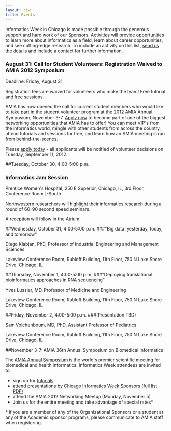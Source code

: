 ```yaml
---
layout: ciw
title: Events
---
```


Informatics Week in Chicago is made possible through the generous support and hard work of our Sponsors.  Activities will provide opportunities to learn more about informatics as a field, learn about career opportunities, and see cutting-edge research.  To include an activity on this list, [send us the details](mailto:informatics-webmaster@nubic.northwestern.edu) and include a contact for further information.

### August 31: Call for Student Volunteers: Registration Waived to AMIA 2012 Symposium

Deadline: Friday, August 31

Registration fees are waived for volunteers who make the team! Free tutorial and free sessions.

AMIA has now opened the call for current student members who would like to take part in the student volunteer program at the 2012 AMIA Annual Symposium, November 3-7.  [Apply now](http://www.amia.org/amia2012/student-volunteer) to become part of one of the biggest networking opportunities that AMIA has to offer!  You can meet VIP's from the informatics world, mingle with other students from across the country, attend tutorials and sessions for free, and learn how an AMIA meeting is run from behind-the-scenes.

Please [apply today](http://www.amia.org/amia2012/student-volunteer) - all applicants will be notified of volunteer decisions on Tuesday, September 11, 2012.

##Tuesday, October 30, 4:00-5:00 p.m.
### Informatics Jam Session

Prentice Women's Hospital, 250 E Superior, Chicago, IL, 3rd Floor, Conference Room L-South

Northwestern researchers will highlight their informatics research during a round of 60-90 second speed seminars.

A reception will follow in the Atrium.



##Wednesday, October 31, 4:00-5:00 p.m.
###"Big data: yesterday, today, and tomorrow"

Diego Klabjan, PhD, Professor of Industrial Engineering and Management Sciences

Lakeview Conference Room, Rubloff Building, 11th Floor, 750 N Lake Shore Drive, Chicago, IL



##Thursday, November 1, 4:00-5:00 p.m.
###"Deploying translational bioinformatics approaches in RNA sequencing"

Yves Lussier, MD, Professor of Medicine and Engineering

Lakeview Conference Room, Rubloff Building, 11th Floor, 750 N Lake Shore Drive, Chicago, IL



##Friday, November 2, 4:00-5:00 p.m.
###(Presentation TBD)

Sam Volchenboum, MD, PhD, Assistant Professor of Pediatrics

Lakeview Conference Room, Rubloff Building, 11th Floor, 750 N Lake Shore Drive, Chicago, IL



##November 3-7: AMIA 36th Annual Symposium on Biomedical informatics

The [AMIA Annual Symposium](http://www.amia.org/amia2012) is the world's premier scientific meeting for biomedical and health informatics.  Informatics Week attendees are invited to:

*	sign up for [tutorials](http://www.amia.org/amia2012/tutorials)
* attend [presentations by Chicago Informatics Week Sponsors (full list PDF)](./chicago-talks-2.pdf)
*	attend the AMIA 2012 Networking Meetup (Monday, November 5)
*	Join us for the entire meeting and take advantage of special rates*


\* if you are a member of any of the Organizational Sponsors or a student at any of the Academic sponsor programs, please communicate to AMIA staff when registering.
